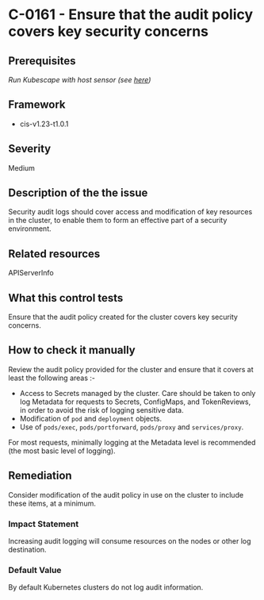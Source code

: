 # C-0161 - Ensure that the audit policy covers key security concerns

## Prerequisites
 *Run Kubescape with host sensor (see [here](https://hub.armo.cloud/docs/host-sensor))*
 
## Framework
* cis-v1.23-t1.0.1
 
## Severity
Medium

## Description of the the issue
Security audit logs should cover access and modification of key resources in the cluster, to enable them to form an effective part of a security environment.
 
## Related resources
APIServerInfo
 
## What this control tests 
Ensure that the audit policy created for the cluster covers key security concerns.
 
## How to check it manually 
Review the audit policy provided for the cluster and ensure that it covers at least the following areas :-

 * Access to Secrets managed by the cluster. Care should be taken to only log Metadata for requests to Secrets, ConfigMaps, and TokenReviews, in order to avoid the risk of logging sensitive data.
* Modification of `pod` and `deployment` objects.
* Use of `pods/exec`, `pods/portforward`, `pods/proxy` and `services/proxy`.

 For most requests, minimally logging at the Metadata level is recommended (the most basic level of logging).
 
## Remediation
Consider modification of the audit policy in use on the cluster to include these items, at a minimum.
 
### Impact Statement
Increasing audit logging will consume resources on the nodes or other log destination.
 
### Default Value
By default Kubernetes clusters do not log audit information.
 
